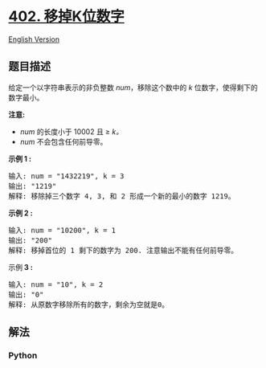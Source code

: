 # [402. 移掉K位数字](https://leetcode-cn.com/problems/remove-k-digits)

[English Version](/leetcode/0400-0499/0402.Remove%20K%20Digits/README_EN.md)

## 题目描述

<!-- 这里写题目描述 -->

<p>给定一个以字符串表示的非负整数&nbsp;<em>num</em>，移除这个数中的 <em>k </em>位数字，使得剩下的数字最小。</p>

<p><strong>注意:</strong></p>

<ul>
	<li><em>num</em> 的长度小于 10002 且&nbsp;&ge; <em>k。</em></li>
	<li><em>num</em> 不会包含任何前导零。</li>
</ul>

<p><strong>示例 1 :</strong></p>

<pre>
输入: num = &quot;1432219&quot;, k = 3
输出: &quot;1219&quot;
解释: 移除掉三个数字 4, 3, 和 2 形成一个新的最小的数字 1219。
</pre>

<p><strong>示例 2 :</strong></p>

<pre>
输入: num = &quot;10200&quot;, k = 1
输出: &quot;200&quot;
解释: 移掉首位的 1 剩下的数字为 200. 注意输出不能有任何前导零。
</pre>

<p>示例<strong> 3 :</strong></p>

<pre>
输入: num = &quot;10&quot;, k = 2
输出: &quot;0&quot;
解释: 从原数字移除所有的数字，剩余为空就是0。
</pre>


## 解法

<!-- 这里可写通用的实现逻辑 -->

<!-- tabs:start -->

### **Python**

<!-- 这里可写当前语言的特殊实现逻辑 -->

```python

```

<!-- tabs:end -->
